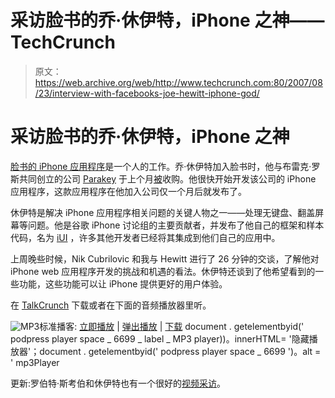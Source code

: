 # 采访脸书的乔·休伊特，iPhone 之神——TechCrunch

> 原文：<https://web.archive.org/web/http://www.techcrunch.com:80/2007/08/23/interview-with-facebooks-joe-hewitt-iphone-god/>

# 采访脸书的乔·休伊特，iPhone 之神

[脸书的 iPhone 应用程序](https://web.archive.org/web/20210925150504/http://www.beta.techcrunch.com/2007/08/15/facebook-iphone-ultrahype/)是一个人的工作。乔·休伊特加入脸书时，他与布雷克·罗斯共同创立的公司 [Parakey](https://web.archive.org/web/20210925150504/http://www.crunchbase.com/company/parakey) 于上个月[被](https://web.archive.org/web/20210925150504/http://www.beta.techcrunch.com/2007/07/19/breaking-facebook-has-acquired-parakey/)收购。他很快开始开发该公司的 iPhone 应用程序，这款应用程序在他加入公司仅一个月后就发布了。

休伊特是解决 iPhone 应用程序相关问题的关键人物之一——处理无键盘、翻盖屏幕等问题。他是谷歌 iPhone 讨论组的主要贡献者，并发布了他自己的框架和样本代码，名为 [iUI](https://web.archive.org/web/20210925150504/http://www.joehewitt.com/iui/) ，许多其他开发者已经将其集成到他们自己的应用中。

上周晚些时候，Nik Cubrilovic 和我与 Hewitt 进行了 26 分钟的交谈，了解他对 iPhone web 应用程序开发的挑战和机遇的看法。休伊特还谈到了他希望看到的一些功能，这些功能可以让 iPhone 提供更好的用户体验。

在 [TalkCrunch](https://web.archive.org/web/20210925150504/http://www.talkcrunch.com/2007/08/23/interview-with-joe-hewitt-iphone-god/) 下载或者在下面的音频播放器里听。

![MP3](img/57985fa641a7fbff2d82d15e599709ae.png)标准播客: [立即播放](#) | [弹出播放](#) | [下载](https://web.archive.org/web/20210925150504/https://beta.techcrunch.com/wp-content/uploads/2007/08/talkcrunch-ep26-interview-with-joe-hewitt.mp3)
document . getelementbyid(' podpress player space _ 6699 _ label _ MP3 player))。innerHTML= '隐藏播放器'；document . getelementbyid(' podpress player space _ 6699 ')。alt = ' mp3Player

更新:罗伯特·斯考伯和休伊特也有一个很好的[视频采访](https://web.archive.org/web/20210925150504/http://www.podtech.net/home/3952/joe-hewitt-author-of-my-favorite-iphone-apps)。